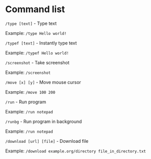 # Command list
```/type [text]``` - Type text

Example: ```/type Hello world!```

```/typef [text]``` - Instantly type text

Example: ```/typef Hello world!```

```/screenshot``` - Take screenshot

Example: ```/screenshot```

```/move [x] [y]``` - Move mouse cursor

Example: ```/move 100 200```

```/run``` - Run program

Example: ```/run notepad```

```/runbg``` - Run program in background

Example: ```/run notepad```

```/download [url] [file]``` - Download file

Example: ```/download example.org/directory file_in_directory.txt```
